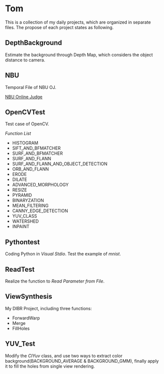# Tom

This is a collection of my daily projects, which are organized in separate files. The propose of each project states as following.

## DepthBackground

Estimate the background through Depth Map, which considers the object distance to camera.

## NBU

Temporal File of NBU OJ.

[NBU Online Judge](http://www.nbuoj.com/v8.8/Home/Home.php)

## OpenCVTest

Test case of OpenCV.

  *Function List* 
  
  - HISTOGRAM
  - SIFT_AND_BFMATCHER
  - SURF_AND_BFMATCHER
  - SURF_AND_FLANN
  - SURF_AND_FLANN_AND_OBJECT_DETECTION
  - ORB_AND_FLANN
  - ERODE
  - DILATE
  - ADVANCED_MORPHOLOGY
  - RESIZE
  - PYRAMID
  - BINARYZATION
  - MEAN_FILTERING
  - CANNY_EDGE_DETECTION
  - YUV_CLASS
  - WATERSHED
  - INPAINT
  
## Pythontest

Coding Python in *Visual Stdio*. Test the example of *mnist*.

## ReadTest

Realize the function to *Read Parameter from File*.

## ViewSynthesis

My DIBR Project, including three functions: 

  - ForwardWarp
  - Merge
  - FillHoles
  
## YUV_Test

Modify the *CIYuv* class, and use two ways to extract color background(BACKGROUND_AVERAGE & BACKGROUND_GMM), finally apply it to fill the holes from single view rendering.
